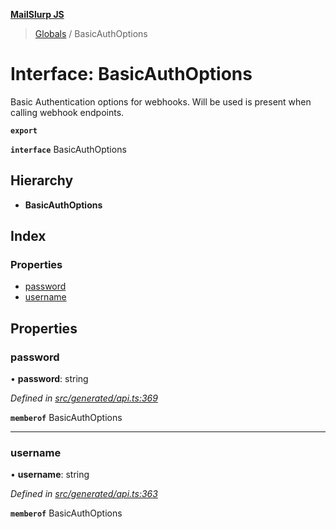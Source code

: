 **[MailSlurp JS](../README.md)**

> [Globals](../README.md) / BasicAuthOptions

# Interface: BasicAuthOptions

Basic Authentication options for webhooks. Will be used is present when calling webhook endpoints.

**`export`** 

**`interface`** BasicAuthOptions

## Hierarchy

* **BasicAuthOptions**

## Index

### Properties

* [password](basicauthoptions.md#password)
* [username](basicauthoptions.md#username)

## Properties

### password

•  **password**: string

*Defined in [src/generated/api.ts:369](https://github.com/mailslurp/mailslurp-client/blob/c83a162/src/generated/api.ts#L369)*

**`memberof`** BasicAuthOptions

___

### username

•  **username**: string

*Defined in [src/generated/api.ts:363](https://github.com/mailslurp/mailslurp-client/blob/c83a162/src/generated/api.ts#L363)*

**`memberof`** BasicAuthOptions

